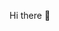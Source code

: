 Hi there 👋

<!--
**siddharthmaratha/siddharthmaratha** is a ✨ _special_ ✨ repository because its `README.md` (this file) appears on your GitHub profile.

Here are some ideas to get you started:
- 👋 I’m Siddharth Maratha.
- 🔭 I’m currently working on Web Development.
- 🌱 I’m currently learning Artificial Intelligence and Machine Learning.
- 👯 I’m looking to collaborate on Web and AI Projects.
- 💬 Ask me about 
- 📫 How to reach me: siddharthraomaratha@gmail.com
- 😄 Pronouns: ...
- ⚡ Fun fact: ...
-->
